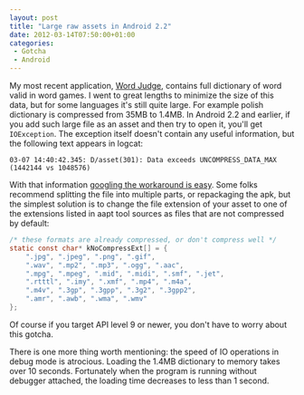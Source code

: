 ```yaml
---
layout: post
title: "Large raw assets in Android 2.2"
date: 2012-03-14T07:50:00+01:00
categories:
 - Gotcha
 - Android
---
```


My most recent application, [Word Judge](https://play.google.com/store/apps/details?id=com.chalup.WordJudgeEN), contains full dictionary of word valid in word games. I went to great lengths to minimize the size of this data, but for some languages it's still quite large. For example polish dictionary is compressed from 35MB to 1.4MB. In Android 2.2 and earlier, if you add such large file as an asset and then try to open it, you'll get `IOException`. The exception itself doesn't contain any useful information, but the following text appears in logcat:

```
03-07 14:40:42.345: D/asset(301): Data exceeds UNCOMPRESS_DATA_MAX (1442144 vs 1048576)
```

With that information [googling the workaround is easy](http://www.google.pl/search?sourceid=chrome&ie=UTF-8&q=UNCOMPRESS_DATA_MAX+site%3Astackoverflow.com). Some folks recommend splitting the file into multiple parts, or repackaging the apk, but the simplest solution is to change the file extension of your asset to one of the extensions listed in aapt tool sources as files that are not compressed by default:

``` java
/* these formats are already compressed, or don't compress well */
static const char* kNoCompressExt[] = {
    ".jpg", ".jpeg", ".png", ".gif",
    ".wav", ".mp2", ".mp3", ".ogg", ".aac",
    ".mpg", ".mpeg", ".mid", ".midi", ".smf", ".jet",
    ".rtttl", ".imy", ".xmf", ".mp4", ".m4a",
    ".m4v", ".3gp", ".3gpp", ".3g2", ".3gpp2",
    ".amr", ".awb", ".wma", ".wmv"
};
```

Of course if you target API level 9 or newer, you don't have to worry about this gotcha.

There is one more thing worth mentioning: the speed of IO operations in debug mode is atrocious. Loading the 1.4MB dictionary to memory takes over 10 seconds. Fortunately when the program is running without debugger attached, the loading time decreases to less than 1 second.
